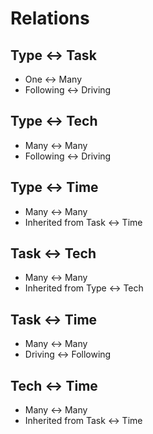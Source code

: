 # Relations

## Type <-> Task

- One <-> Many
- Following <-> Driving

## Type <-> Tech

- Many <-> Many
- Following <-> Driving

## Type <-> Time

- Many <-> Many
- Inherited from Task <-> Time

## Task <-> Tech

- Many <-> Many
- Inherited from Type <-> Tech

## Task <-> Time

- Many <-> Many
- Driving <-> Following

## Tech <-> Time

- Many <-> Many
- Inherited from Task <-> Time
